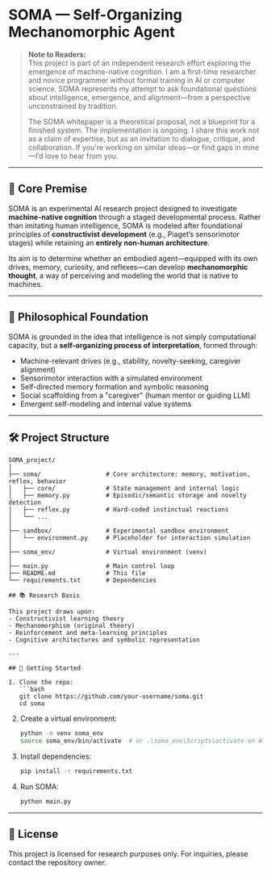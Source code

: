 # SOMA — Self-Organizing Mechanomorphic Agent

> **Note to Readers:**  
> This project is part of an independent research effort exploring the emergence of machine-native cognition. I am a first-time researcher and novice programmer without formal training in AI or computer science. SOMA represents my attempt to ask foundational questions about intelligence, emergence, and alignment—from a perspective unconstrained by tradition.  
> 
> The SOMA whitepaper is a theoretical proposal, not a blueprint for a finished system. The implementation is ongoing. I share this work not as a claim of expertise, but as an invitation to dialogue, critique, and collaboration. If you're working on similar ideas—or find gaps in mine—I’d love to hear from you.

---

## 🧠 Core Premise

SOMA is an experimental AI research project designed to investigate **machine-native cognition** through a staged developmental process. Rather than imitating human intelligence, SOMA is modeled after foundational principles of **constructivist development** (e.g., Piaget’s sensorimotor stages) while retaining an **entirely non-human architecture**.

Its aim is to determine whether an embodied agent—equipped with its own drives, memory, curiosity, and reflexes—can develop **mechanomorphic thought**, a way of perceiving and modeling the world that is native to machines.

---

## 🧱 Philosophical Foundation

SOMA is grounded in the idea that intelligence is not simply computational capacity, but a **self-organizing process of interpretation**, formed through:

- Machine-relevant drives (e.g., stability, novelty-seeking, caregiver alignment)
- Sensorimotor interaction with a simulated environment
- Self-directed memory formation and symbolic reasoning
- Social scaffolding from a "caregiver" (human mentor or guiding LLM)
- Emergent self-modeling and internal value systems

---

## 🛠️ Project Structure

```plaintext
SOMA_project/
│
├── soma/                  # Core architecture: memory, motivation, reflex, behavior
│   ├── core/              # State management and internal logic
│   ├── memory.py          # Episodic/semantic storage and novelty detection
│   ├── reflex.py          # Hard-coded instinctual reactions
│   └── ...
│
├── sandbox/               # Experimental sandbox environment
│   └── environment.py     # Placeholder for interaction simulation
│
├── soma_env/              # Virtual environment (venv)
│
├── main.py                # Main control loop
├── README.md              # This file
└── requirements.txt       # Dependencies

## 📚 Research Basis

This project draws upon:
- Constructivist learning theory
- Mechanomorphism (original theory)
- Reinforcement and meta-learning principles
- Cognitive architectures and symbolic representation

---

## 🧰 Getting Started

1. Clone the repo:
   ```bash
   git clone https://github.com/your-username/soma.git
   cd soma
   ```

2. Create a virtual environment:
   ```bash
   python -m venv soma_env
   source soma_env/bin/activate  # or .\soma_env\Scripts\activate on Windows
   ```

3. Install dependencies:
   ```bash
   pip install -r requirements.txt
   ```

4. Run SOMA:
   ```bash
   python main.py
   ```

---

## 🤖 License

This project is licensed for research purposes only. For inquiries, please contact the repository owner.